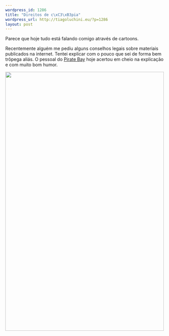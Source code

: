 ```yaml
--- 
wordpress_id: 1286
title: "Direitos de c\xC3\xB3pia"
wordpress_url: http://tiagoluchini.eu/?p=1286
layout: post
---
```

Parece que hoje tudo está falando comigo através de cartoons.

Recentemente alguém me pediu alguns conselhos legais sobre materiais publicados na internet. Tentei explicar com o pouco que sei de forma bem trôpega aliás. O pessoal do <a href="http://thepiratebay.org/" target="_blank">Pirate Bay</a> hoje acertou em cheio na explicação e com muito bom humor.

<img src="http://tiagoluchini.eu/wp-content/uploads/2009/02/cartoonish.gif" alt="" title="cartoonish" width="498" height="814" class="alignnone size-full wp-image-1287" />
